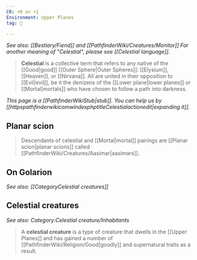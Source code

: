 ```yaml
---
CR: +0 or +1
Environment: Upper Planes
tag: 👹

---
```


*See also: [[Bestiary/Fiend]] and [[PathfinderWiki/Creatures/Monitor]]*
*For another meaning of "Celestial", please see [[Celestial language]].*
> **Celestial** is a collective term that refers to any native of the [[Good|good]] [[Outer Sphere|Outer Spheres]]: [[Elysium]], [[Heaven]], or [[Nirvana]]. All are united in their opposition to [[Evil|evil]], be it the denizens of the [[Lower plane|lower planes]] or [[Mortal|mortals]] who have chosen to follow a path into darkness.



*This page is a [[PathfinderWikiStub|stub]]. You can help us by [[httpspathfinderwikicomwindexphptitleCelestialactionedit|expanding it]].*



## Planar scion

> Descendants of celestial and [[Mortal|mortal]] pairings are [[Planar scion|planar scions]] called [[PathfinderWiki/Creatures/Aasimar|aasimars]].


## On Golarion

*See also: [[CategoryCelestial creatures]]*

## Celestial creatures


*See also: Category:Celestial creature/Inhabitants*
> A **celestial creature** is a type of creature that dwells in the [[Upper Planes]] and has gained a number of [[PathfinderWiki/Religion/Good|goodly]] and supernatural traits as a result.












